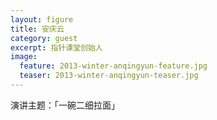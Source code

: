 ```yaml
---
layout: figure
title: 安庆云
category: guest
excerpt: 指针课堂创始人
image:
  feature: 2013-winter-anqingyun-feature.jpg
  teaser: 2013-winter-anqingyun-teaser.jpg
---
```


演讲主题：「一碗二细拉面」